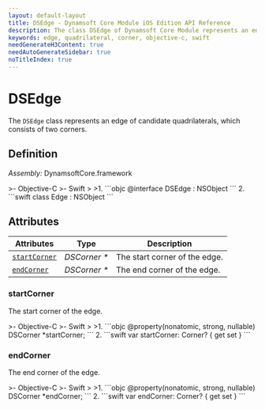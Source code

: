 ```yaml
---
layout: default-layout
title: DSEdge - Dynamsoft Core Module iOS Edition API Reference
description: The class DSEdge of Dynamsoft Core Module represents an edge of candidate quadrilaterals, which consists of two corners.
keywords: edge, quadrilateral, corner, objective-c, swift
needGenerateH3Content: true
needAutoGenerateSidebar: true
noTitleIndex: true
---
```


# DSEdge

The `DSEdge` class represents an edge of candidate quadrilaterals, which consists of two corners.

## Definition

*Assembly:* DynamsoftCore.framework

<div class="sample-code-prefix"></div>
>- Objective-C
>- Swift
>
>1. 
```objc
@interface DSEdge : NSObject
```
2. 
```swift
class Edge : NSObject
```

## Attributes

| Attributes | Type | Description |
| ---------- | ---- | ----------- |
| [`startCorner`](#startcorner) | *DSCorner \** | The start corner of the edge. |
| [`endCorner`](#endcorner) | *DSCorner \** | The end corner of the edge. |

### startCorner

The start corner of the edge.

<div class="sample-code-prefix"></div>
>- Objective-C
>- Swift
>
>1. 
```objc
@property(nonatomic, strong, nullable) DSCorner *startCorner;
```
2. 
```swift
var startCorner: Corner? { get set }
```

### endCorner

The end corner of the edge.

<div class="sample-code-prefix"></div>
>- Objective-C
>- Swift
>
>1. 
```objc
@property(nonatomic, strong, nullable) DSCorner *endCorner;
```
2. 
```swift
var endCorner: Corner? { get set }
```

